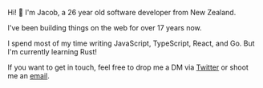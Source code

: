 Hi! 👋 I'm Jacob, a 26 year old software developer from New Zealand.

I've been building things on the web for over 17 years now.

I spend most of my time writing JavaScript, TypeScript, React, and Go. But I'm currently learning Rust!

If you want to get in touch, feel free to drop me a DM via [Twitter](https://twitter.com/heyimjacooob) or shoot me an [email](mailto:github@jacob.dev).
